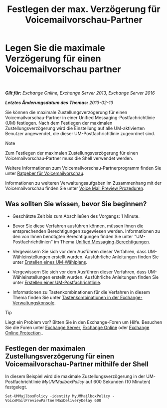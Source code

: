 ﻿---
title: 'Festlegen der max. Verzögerung für Voicemailvorschau-Partner'
TOCTitle: Legen Sie die maximale Verzögerung für einen Voicemailvorschau partner
ms:assetid: c9a07f6d-6f7f-4036-9a4a-d668d21e2c76
ms:mtpsurl: https://technet.microsoft.com/de-de/library/Ff630928(v=EXCHG.150)
ms:contentKeyID: 51409342
ms.date: 05/23/2018
mtps_version: v=EXCHG.150
ms.translationtype: MT
---

# Legen Sie die maximale Verzögerung für einen Voicemailvorschau partner

 

_**Gilt für:** Exchange Online, Exchange Server 2013, Exchange Server 2016_

_**Letztes Änderungsdatum des Themas:** 2013-02-13_

Sie können die maximale Zustellungsverzögerung für einen Voicemailvorschau-Partner in einer Unified Messaging-Postfachrichtlinie (UM) festlegen. Nach dem Festlegen der maximalen Zustellungsverzögerung wird die Einstellung auf alle UM-aktivierten Benutzer angewendet, die dieser UM-Postfachrichtlinie zugeordnet sind.


> [!NOTE]
> Zum Festlegen der maximalen Zustellungsverzögerung für einen Voicemailvorschau-Partner muss die Shell verwendet werden.



Weitere Informationen zum Voicemailvorschau-Partnerprogramm finden Sie unter [Ratgeber für Voicemailvorschau](https://technet.microsoft.com/de-de/library/Ee364730(v=EXCHG.150)).

Informationen zu weiteren Verwaltungsaufgaben im Zusammenhang mit der Voicemailvorschau finden Sie unter [Voice Mail Preview Prozeduren](https://technet.microsoft.com/de-de/library/JJ938009(v=EXCHG.150)).

## Was sollten Sie wissen, bevor Sie beginnen?

  - Geschätzte Zeit bis zum Abschließen des Vorgangs: 1 Minute.

  - Bevor Sie diese Verfahren ausführen können, müssen Ihnen die entsprechenden Berechtigungen zugewiesen werden. Informationen zu den von Ihnen benötigten Berechtigungen finden Sie unter "UM-Postfachrichtlinien" im Thema [Unified Messaging-Berechtigungen](unified-messaging-permissions-exchange-2013-help.md).

  - Vergewissern Sie sich vor dem Ausführen dieser Verfahren, dass UM-Wähleinstellungen erstellt wurden. Ausführliche Anleitungen finden Sie unter [Erstellen eines UM-Wählplans](https://technet.microsoft.com/de-de/library/Bb123819(v=EXCHG.150)).

  - Vergewissern Sie sich vor dem Ausführen dieser Verfahren, dass UM-Wähleinstellungen erstellt wurden. Ausführliche Anleitungen finden Sie unter [Erstellen einer UM-Postfachrichtlinie](https://technet.microsoft.com/de-de/library/Bb123510(v=EXCHG.150)).

  - Informationen zu Tastenkombinationen für die Verfahren in diesem Thema finden Sie unter [Tastenkombinationen in der Exchange-Verwaltungskonsole](keyboard-shortcuts-in-the-exchange-admin-center-exchange-online-protection-help.md).


> [!TIP]
> Liegt ein Problem vor? Bitten Sie in den Exchange-Foren um Hilfe. Besuchen Sie die Foren unter <A href="https://go.microsoft.com/fwlink/p/?linkid=60612">Exchange Server</A>, <A href="https://go.microsoft.com/fwlink/p/?linkid=267542">Exchange Online</A> oder <A href="https://go.microsoft.com/fwlink/p/?linkid=285351">Exchange Online Protection</A>..



## Festlegen der maximalen Zustellungsverzögerung für einen Voicemailvorschau-Partner mithilfe der Shell

In diesem Beispiel wird die maximale Zustellungsverzögerung in der UM-Postfachrichtlinie *MyUMMailboxPolicy* auf 600 Sekunden (10 Minuten) festgelegt.

    Set-UMMailboxPolicy -identity MyUMMailboxPolicy - VoiceMailPreviewPartnerMaxDeliveryDelay 600

